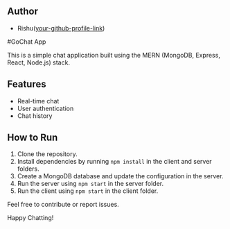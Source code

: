 ## Author

- Rishu([your-github-profile-link](https://github.com/rishuxx))

#GoChat App

This is a simple chat application built using the MERN (MongoDB, Express, React, Node.js) stack.

## Features

- Real-time chat
- User authentication
- Chat history

## How to Run

1. Clone the repository.
2. Install dependencies by running `npm install` in the client and server folders.
3. Create a MongoDB database and update the configuration in the server.
4. Run the server using `npm start` in the server folder.
5. Run the client using `npm start` in the client folder.


Feel free to contribute or report issues.

Happy Chatting!
